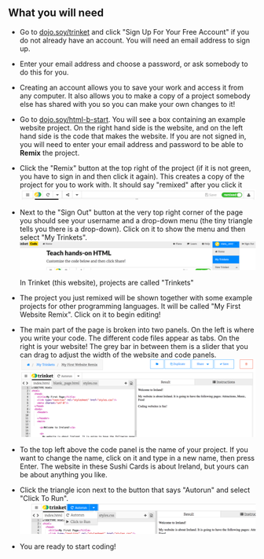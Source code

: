 ## What you will need

- Go to [dojo.soy/trinket](http://dojo.soy/trinket) and click "Sign Up For Your Free Account" if you do not already have an account. You will need an email address to sign up. 

- Enter your email address and choose a password, or ask somebody to do this for you.

- Creating an account allows you to save your work and access it from any computer. It also allows you to make a copy of a project somebody else has shared with you so you can make your own changes to it!

- Go to [dojo.soy/html-b-start](http://dojo.soy/html-b-start). You will see a box containing an example website project. On the right hand side is the website, and on the left hand side is the code that makes the website.
  If you are not signed in, you will need to enter your email address and password to be able to **Remix** the project.

- Click the "Remix" button at the top right of the project \(if it is not green, you have to sign in and then click it again\). This creates a copy of the project for you to work with. It should say "remixed" after you click it
  ![](images/remixedWide.png)

- Next to the "Sign Out" button at the very top right corner of the page you should see your username and a drop-down menu \(the tiny triangle tells you there is a drop-down\). Click on it to show the menu and then select "My Trinkets". 
  ![](images/MyTrinketsMenuWide.png)

  In Trinket \(this website\), projects are called "Trinkets"
- The project you just remixed will be shown together with some example projects for other programming languages. It will be called "My First Website Remix". Click on it to begin editing!

- The main part of the page is broken into two panels. On the left is where you write your code. The different code files appear as tabs. On the right is your website! The grey bar in between them is a slider that you can drag to adjust the width of the website and code panels. 
  ![](images/TrinketProjectEditingShorter.png)

- To the top left above the code panel is the name of your project. If you want to change the name, click on it and type in a new name, then press Enter. The website in these Sushi Cards is about Ireland, but yours can be about anything you like.

- Click the triangle icon next to the  button that says "Autorun" and select "Click To Run". 
  ![](images/ClickToRunWide.png)

- You are ready to start coding!





